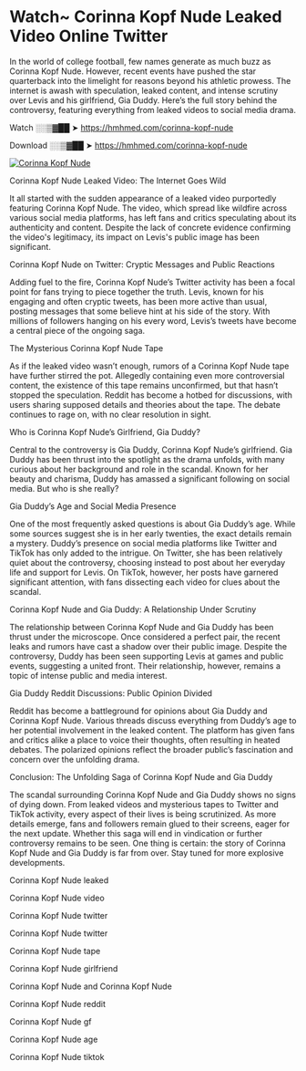 # Watch~ Corinna Kopf Nude Leaked Video Online Twitter

In the world of college football, few names generate as much buzz as Corinna Kopf Nude. However, recent events have pushed the star quarterback into the limelight for reasons beyond his athletic prowess. The internet is awash with speculation, leaked content, and intense scrutiny over Levis and his girlfriend, Gia Duddy. Here’s the full story behind the controversy, featuring everything from leaked videos to social media drama.

Watch ░░▒▓██ ➤ https://hmhmed.com/corinna-kopf-nude

Download ░░▒▓██ ➤ https://hmhmed.com/corinna-kopf-nude

[![Corinna Kopf Nude](https://i.imgur.com/dJHk4Zq.gif)](https://hmhmed.com/corinna-kopf-nude)

Corinna Kopf Nude Leaked Video: The Internet Goes Wild

It all started with the sudden appearance of a leaked video purportedly featuring Corinna Kopf Nude. The video, which spread like wildfire across various social media platforms, has left fans and critics speculating about its authenticity and content. Despite the lack of concrete evidence confirming the video's legitimacy, its impact on Levis's public image has been significant.

Corinna Kopf Nude on Twitter: Cryptic Messages and Public Reactions

Adding fuel to the fire, Corinna Kopf Nude’s Twitter activity has been a focal point for fans trying to piece together the truth. Levis, known for his engaging and often cryptic tweets, has been more active than usual, posting messages that some believe hint at his side of the story. With millions of followers hanging on his every word, Levis’s tweets have become a central piece of the ongoing saga.

The Mysterious Corinna Kopf Nude Tape

As if the leaked video wasn’t enough, rumors of a Corinna Kopf Nude tape have further stirred the pot. Allegedly containing even more controversial content, the existence of this tape remains unconfirmed, but that hasn’t stopped the speculation. Reddit has become a hotbed for discussions, with users sharing supposed details and theories about the tape. The debate continues to rage on, with no clear resolution in sight.

Who is Corinna Kopf Nude’s Girlfriend, Gia Duddy?

Central to the controversy is Gia Duddy, Corinna Kopf Nude’s girlfriend. Gia Duddy has been thrust into the spotlight as the drama unfolds, with many curious about her background and role in the scandal. Known for her beauty and charisma, Duddy has amassed a significant following on social media. But who is she really?

Gia Duddy’s Age and Social Media Presence

One of the most frequently asked questions is about Gia Duddy’s age. While some sources suggest she is in her early twenties, the exact details remain a mystery. Duddy’s presence on social media platforms like Twitter and TikTok has only added to the intrigue. On Twitter, she has been relatively quiet about the controversy, choosing instead to post about her everyday life and support for Levis. On TikTok, however, her posts have garnered significant attention, with fans dissecting each video for clues about the scandal.

Corinna Kopf Nude and Gia Duddy: A Relationship Under Scrutiny

The relationship between Corinna Kopf Nude and Gia Duddy has been thrust under the microscope. Once considered a perfect pair, the recent leaks and rumors have cast a shadow over their public image. Despite the controversy, Duddy has been seen supporting Levis at games and public events, suggesting a united front. Their relationship, however, remains a topic of intense public and media interest.

Gia Duddy Reddit Discussions: Public Opinion Divided

Reddit has become a battleground for opinions about Gia Duddy and Corinna Kopf Nude. Various threads discuss everything from Duddy’s age to her potential involvement in the leaked content. The platform has given fans and critics alike a place to voice their thoughts, often resulting in heated debates. The polarized opinions reflect the broader public’s fascination and concern over the unfolding drama.

Conclusion: The Unfolding Saga of Corinna Kopf Nude and Gia Duddy

The scandal surrounding Corinna Kopf Nude and Gia Duddy shows no signs of dying down. From leaked videos and mysterious tapes to Twitter and TikTok activity, every aspect of their lives is being scrutinized. As more details emerge, fans and followers remain glued to their screens, eager for the next update. Whether this saga will end in vindication or further controversy remains to be seen. One thing is certain: the story of Corinna Kopf Nude and Gia Duddy is far from over. Stay tuned for more explosive developments.

Corinna Kopf Nude leaked

Corinna Kopf Nude video

Corinna Kopf Nude twitter

Corinna Kopf Nude twitter

Corinna Kopf Nude tape

Corinna Kopf Nude girlfriend

Corinna Kopf Nude and Corinna Kopf Nude

Corinna Kopf Nude reddit

Corinna Kopf Nude gf

Corinna Kopf Nude age

Corinna Kopf Nude tiktok